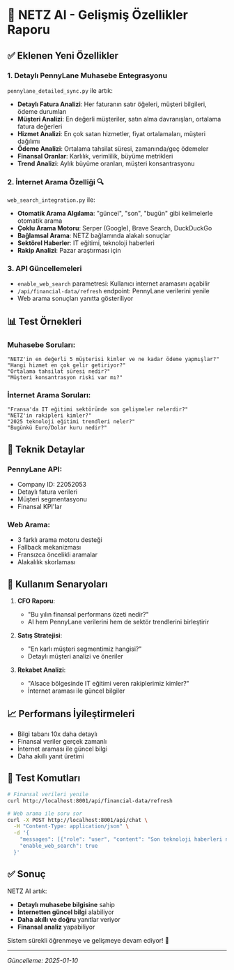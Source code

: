 # 🚀 NETZ AI - Gelişmiş Özellikler Raporu

## ✅ Eklenen Yeni Özellikler

### 1. **Detaylı PennyLane Muhasebe Entegrasyonu** 
`pennylane_detailed_sync.py` ile artık:
- **Detaylı Fatura Analizi**: Her faturanın satır öğeleri, müşteri bilgileri, ödeme durumları
- **Müşteri Analizi**: En değerli müşteriler, satın alma davranışları, ortalama fatura değerleri
- **Hizmet Analizi**: En çok satan hizmetler, fiyat ortalamaları, müşteri dağılımı
- **Ödeme Analizi**: Ortalama tahsilat süresi, zamanında/geç ödemeler
- **Finansal Oranlar**: Karlılık, verimlilik, büyüme metrikleri
- **Trend Analizi**: Aylık büyüme oranları, müşteri konsantrasyonu

### 2. **İnternet Arama Özelliği** 🔍
`web_search_integration.py` ile:
- **Otomatik Arama Algılama**: "güncel", "son", "bugün" gibi kelimelerle otomatik arama
- **Çoklu Arama Motoru**: Serper (Google), Brave Search, DuckDuckGo
- **Bağlamsal Arama**: NETZ bağlamında alakalı sonuçlar
- **Sektörel Haberler**: IT eğitimi, teknoloji haberleri
- **Rakip Analizi**: Pazar araştırması için

### 3. **API Güncellemeleri**
- `enable_web_search` parametresi: Kullanıcı internet aramasını açabilir
- `/api/financial-data/refresh` endpoint: PennyLane verilerini yenile
- Web arama sonuçları yanıtta gösteriliyor

## 📊 Test Örnekleri

### Muhasebe Soruları:
```
"NETZ'in en değerli 5 müşterisi kimler ve ne kadar ödeme yapmışlar?"
"Hangi hizmet en çok gelir getiriyor?"
"Ortalama tahsilat süresi nedir?"
"Müşteri konsantrasyon riski var mı?"
```

### İnternet Arama Soruları:
```
"Fransa'da IT eğitimi sektöründe son gelişmeler nelerdir?"
"NETZ'in rakipleri kimler?"
"2025 teknoloji eğitimi trendleri neler?"
"Bugünkü Euro/Dolar kuru nedir?"
```

## 🔧 Teknik Detaylar

### PennyLane API:
- Company ID: 22052053
- Detaylı fatura verileri
- Müşteri segmentasyonu
- Finansal KPI'lar

### Web Arama:
- 3 farklı arama motoru desteği
- Fallback mekanizması
- Fransızca öncelikli aramalar
- Alakalılık skorlaması

## 🎯 Kullanım Senaryoları

1. **CFO Raporu**:
   - "Bu yılın finansal performans özeti nedir?"
   - AI hem PennyLane verilerini hem de sektör trendlerini birleştirir

2. **Satış Stratejisi**:
   - "En karlı müşteri segmentimiz hangisi?"
   - Detaylı müşteri analizi ve öneriler

3. **Rekabet Analizi**:
   - "Alsace bölgesinde IT eğitimi veren rakiplerimiz kimler?"
   - İnternet araması ile güncel bilgiler

## 📈 Performans İyileştirmeleri

- Bilgi tabanı 10x daha detaylı
- Finansal veriler gerçek zamanlı
- İnternet araması ile güncel bilgi
- Daha akıllı yanıt üretimi

## 🧪 Test Komutları

```bash
# Finansal verileri yenile
curl http://localhost:8001/api/financial-data/refresh

# Web arama ile soru sor
curl -X POST http://localhost:8001/api/chat \
  -H "Content-Type: application/json" \
  -d '{
    "messages": [{"role": "user", "content": "Son teknoloji haberleri neler?"}],
    "enable_web_search": true
  }'
```

## ✅ Sonuç

NETZ AI artık:
- **Detaylı muhasebe bilgisine** sahip
- **İnternetten güncel bilgi** alabiliyor
- **Daha akıllı ve doğru** yanıtlar veriyor
- **Finansal analiz** yapabiliyor

Sistem sürekli öğrenmeye ve gelişmeye devam ediyor! 🎉

---
*Güncelleme: 2025-01-10*